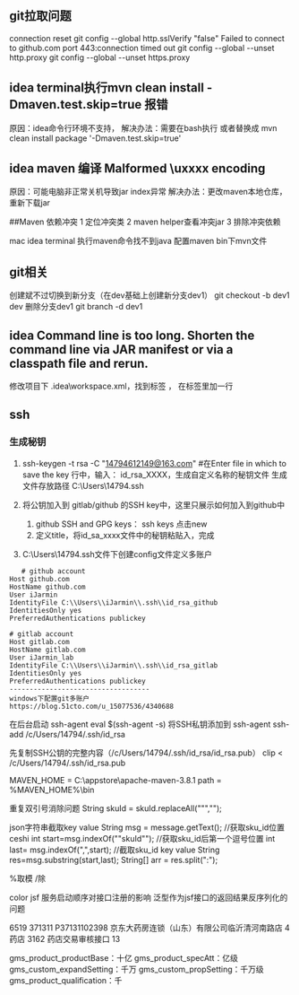 ## git拉取问题
connection reset
git config --global http.sslVerify "false"
Failed to connect to github.com port 443:connection timed out
git config --global --unset http.proxy
git config --global --unset https.proxy
## idea terminal执行mvn clean install -Dmaven.test.skip=true 报错
原因：idea命令行环境不支持，
解决办法：需要在bash执行 或者替换成 mvn clean install package '-Dmaven.test.skip=true'

## idea maven 编译  Malformed \uxxxx encoding
原因：可能电脑非正常关机导致jar index异常
解决办法：更改maven本地仓库，重新下载jar


##Maven 依赖冲突
1 定位冲突类
2 maven helper查看冲突jar
3 排除冲突依赖


mac idea terminal 执行maven命令找不到java
配置maven bin下mvn文件


## git相关
创建斌不过切换到新分支（在dev基础上创建新分支dev1）
git checkout -b dev1 dev
删除分支dev1
git branch -d dev1

## idea  Command line is too long. Shorten the command line via JAR manifest or via a classpath file and rerun.
修改项目下 .idea\workspace.xml，找到标签 <component name="PropertiesComponent"> ， 在标签里加一行  <property name="dynamic.classpath" value="true" />
## ssh
### 生成秘钥
1. ssh-keygen -t rsa -C "14794612149@163.com"
#在Enter file in which to save the key  行中，输入： id_rsa_XXXX，生成自定义名称的秘钥文件
生成文件存放路径
C:\Users\14794\.ssh

2. 将公钥加入到 gitlab/github 的SSH key中，这里只展示如何加入到github中
    1. github SSH and GPG keys： ssh keys 点击new
    2. 定义title，将id_sa_xxxx文件中的秘钥粘贴入，完成
3. C:\Users\14794\.ssh文件下创建config文件定义多账户
````
   # github account
Host github.com
HostName github.com
User iJarmin
IdentityFile C:\\Users\\iJarmin\\.ssh\\id_rsa_github
IdentitiesOnly yes
PreferredAuthentications publickey

# gitlab account
Host gitlab.com
HostName gitlab.com
User iJarmin_lab
IdentityFile C:\\Users\\iJarmin\\.ssh\\id_rsa_gitlab
IdentitiesOnly yes
PreferredAuthentications publickey
-----------------------------------
windows下配置git多账户
https://blog.51cto.com/u_15077536/4340688
````



在后台启动 ssh-agent
eval $(ssh-agent -s)
将SSH私钥添加到 ssh-agent
ssh-add /c/Users/14794/.ssh/id_rsa

先复制SSH公钥的完整内容（/c/Users/14794/.ssh/id_rsa/id_rsa.pub）
clip < /c/Users/14794/.ssh/id_rsa.pub



MAVEN_HOME = C:\appstore\apache-maven-3.8.1
path = %MAVEN_HOME%\bin


重复双引号消除问题
String skuId = skuId.replaceAll("\"","");

json字符串截取key value
String msg = message.getText();
//获取sku_id位置ceshi
int start=msg.indexOf("\"skuId\"");
//获取sku_id后第一个逗号位置
int last= msg.indexOf(",",start);
//截取sku_id key value
String res=msg.substring(start,last);
String[] arr = res.split(":");

%取模
/除


color jsf 服务启动顺序对接口注册的影响
泛型作为jsf接口的返回结果反序列化的问题







6519	371311	P37131102398	京东大药房连锁（山东）有限公司临沂清河南路店	4	药店	3162	药店交易审核接口	13


gms_product_productBase：十亿
gms_product_specAtt：亿级
gms_custom_expandSetting：千万
gms_custom_propSetting：千万级
gms_product_qualification：千






